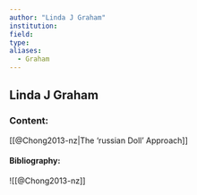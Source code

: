 ```yaml
---
author: "Linda J Graham"
institution:
field:
type:
aliases:
  - Graham
---
```


## Linda J Graham

### Content:
[[@Chong2013-nz|The ‘russian Doll’ Approach]]

#### Bibliography:

![[@Chong2013-nz]]